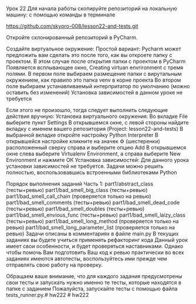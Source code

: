 Урок 22
Для начала работы скопируйте репозиторий на локальную машину: c помощью команды в терминале

https://github.com/skypro-008/lesson22-and-tests.git

Откройте склонированный репозиторий в PyCharm.

Cоздайте виртуальное окружение:
Простой вариант:
Pycharm может предложить вам сделать это после того, как вы откроете папку с проектом. В этом случае после открытия папки с проектом в PyCharm Появляется всплывающее окно, Creating virtuan envrironment c тремя полями. В первом поле выбираем размещение папки с вирутальным окружением, как правило это папка venv в корне проекта Во втором поле выбираем устанавливаемый интерпритатор по умолчанию (можно оставить без изменений) Установка зависимостей в данном уроке не требуется

Если этого не произошло, тогда следует выполнить следующие действия вручную:
Установка виртуального окружения:
Во вкладке File выберите пункт Settings
В открывшемся окне, с левой стороны найдите вкладку с именем вашего репозитория (Project: lesson22-and-tests)
В выбранной вкладке откройте настройку Python Interpreter
В открывшейся настройке кликните на значек ⚙ (шестеренки) расположенный сверху справа и выберите опцию Add
В открывшемся окне слева выберите Virtualenv Environment, а справа выберите New Environment и нажмите ОК
Установка зависимостей:
Для данного урока установки зависимостей не требуется. Задачи можно решить полностью, воспользовавшись встроенными библиотеками Python

Порядок выполнения заданий
Часть 1:
part1/abstract_class (тесты+ревью)
part1/bad_smell_big_class (тесты+ревью)
part1/bad_smell_call_chain (проверяется только на ревью)
part1/bad_smell_comments (тесты+ревью)
part1/bad_smell_dead_code (тесты+ревью)
part1/bad_smell_doubles (тесты+ревью)
part1/bad_smell_envious_func (тесты+ревью)
part1/bad_smell_laizy_class (тесты+ревью)
part1/bad_smell_long_method (проверяется только на ревью)
part1/bad_smell_long_parameter_list (проверяется только на ревью)
Задачи описаны в комментариях в файле main.py В текущих заданиях вы будете учиться применять рефакторинг кода Данный урок имеет свои особенности, и будет проверяться наставниками. Однако чтобы помочь Вам подготовить Ваш код к ревью практически во всех заданиях имеются автотесты, воспользуйтесь ими прежде чем отправлять свою работу на проверку.

Обращаем ваше внимание, что для каждого задания предусмотрены свои тесты и запускать нужно именно те тесты, которые находятся в папке с заданием Пожалуйста, запускайте тесты с помощью файла tests_runner.py.# hw222
#   h w 2 2 2  
 
